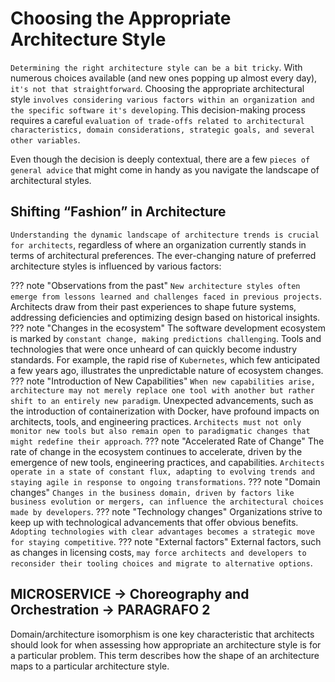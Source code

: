 # Choosing the Appropriate Architecture Style

`Determining the right architecture style can be a bit tricky`. With numerous choices available (and new ones popping up almost every day), `it's not that straightforward`. Choosing the appropriate architectural style `involves considering various factors within an organization and the specific software it's developing`. This decision-making process requires a careful `evaluation of trade-offs related to architectural characteristics, domain considerations, strategic goals, and several other variables`.

Even though the decision is deeply contextual, there are a few `pieces of general advice` that might come in handy as you navigate the landscape of architectural styles.

## Shifting “Fashion” in Architecture

`Understanding the dynamic landscape of architecture trends is crucial for architects`, regardless of where an organization currently stands in terms of architectural preferences. The ever-changing nature of preferred architecture styles is influenced by various factors:

??? note "Observations from the past"
    `New architecture styles often emerge from lessons learned and challenges faced in previous projects`. Architects draw from their past experiences to shape future systems, addressing deficiencies and optimizing design based on historical insights.
??? note "Changes in the ecosystem"
    The software development ecosystem is marked by `constant change, making predictions challenging`. Tools and technologies that were once unheard of can quickly become industry standards. For example, the rapid rise of `Kubernetes`, which few anticipated a few years ago, illustrates the unpredictable nature of ecosystem changes.
??? note "Introduction of New Capabilities"
     `When new capabilities arise, architecture may not merely replace one tool with another but rather shift to an entirely new paradigm`. Unexpected advancements, such as the introduction of containerization with Docker, have profound impacts on architects, tools, and engineering practices. `Architects must not only monitor new tools but also remain open to paradigmatic changes that might redefine their approach`.
??? note "Accelerated Rate of Change"
    The rate of change in the ecosystem continues to accelerate, driven by the emergence of new tools, engineering practices, and capabilities. `Architects operate in a state of constant flux, adapting to evolving trends and staying agile in response to ongoing transformations`.
??? note "Domain changes"
    `Changes in the business domain, driven by factors like business evolution or mergers, can influence the architectural choices made by developers`.
??? note "Technology changes"
    Organizations strive to keep up with technological advancements that offer obvious benefits. `Adopting technologies with clear advantages becomes a strategic move for staying competitive`.
??? note "External factors"
    External factors, such as changes in licensing costs, `may force architects and developers to reconsider their tooling choices and migrate to alternative options`.

## MICROSERVICE -> Choreography and Orchestration -> PARAGRAFO 2

Domain/architecture isomorphism is one key characteristic that architects should look for when assessing how appropriate an architecture style is for a particular problem. This term describes how the shape of an architecture maps to a particular architecture style.
